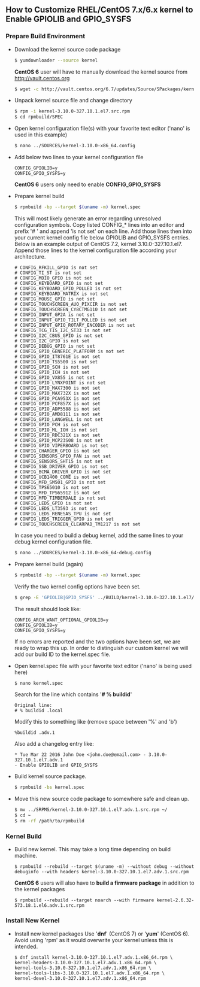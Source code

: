## How to Customize RHEL/CentOS 7.x/6.x kernel to Enable GPIOLIB and GPIO_SYSFS

### Prepare Build Environment

- Download the kernel source code package
	```bash
	$ yumdownloader --source kernel
	```
	**CentOS 6** user will have to manually download the kernel source from <http://vault.centos.org>
	```bash
	$ wget -c http://vault.centos.org/6.7/updates/Source/SPackages/kernel-2.6.32-573.18.1.el6.src.rpm
	```

- Unpack kernel source file and change directory
	```bash
	$ rpm -i kernel-3.10.0-327.10.1.el7.src.rpm
	$ cd rpmbuild/SPEC
	```

- Open kernel configuration file(s) with your favorite text editor ('nano' is used in this example)
	```bash
	$ nano ../SOURCES/kernel-3.10.0-x86_64.config
	```

- Add below two lines to your kernel configuration file
	```
	CONFIG_GPIOLIB=y
	CONFIG_GPIO_SYSFS=y
	```

	**CentOS 6** users only need to enable **CONFIG_GPIO_SYSFS**

- Prepare kernel build
	```bash
	$ rpmbuild -bp --target $(uname -m) kernel.spec
	```

	This will most likely generate an error regarding unresolved configuration symbols.
	Copy listed CONFIG_* lines into an editor and prefix '# ' and append 'is not set' on each line.  Add those lines then into your current kernel config file below GPIOLIB and GPIO_SYSFS entries.
	Below is an example output of CentOS 7.2, kernel 3.10.0-327.10.1.el7.  Append those lines to the kernel configuration file according your architecture.
	```
	# CONFIG_RFKILL_GPIO is not set
	# CONFIG_TI_ST is not set
	# CONFIG_MDIO_GPIO is not set
	# CONFIG_KEYBOARD_GPIO is not set
	# CONFIG_KEYBOARD_GPIO_POLLED is not set
	# CONFIG_KEYBOARD_MATRIX is not set
	# CONFIG_MOUSE_GPIO is not set
	# CONFIG_TOUCHSCREEN_AUO_PIXCIR is not set
	# CONFIG_TOUCHSCREEN_CY8CTMG110 is not set
	# CONFIG_INPUT_GP2A is not set
	# CONFIG_INPUT_GPIO_TILT_POLLED is not set
	# CONFIG_INPUT_GPIO_ROTARY_ENCODER is not set
	# CONFIG_TCG_TIS_I2C_ST33 is not set
	# CONFIG_I2C_CBUS_GPIO is not set
	# CONFIG_I2C_GPIO is not set
	# CONFIG_DEBUG_GPIO is not set
	# CONFIG_GPIO_GENERIC_PLATFORM is not set
	# CONFIG_GPIO_IT8761E is not set
	# CONFIG_GPIO_TS5500 is not set
	# CONFIG_GPIO_SCH is not set
	# CONFIG_GPIO_ICH is not set
	# CONFIG_GPIO_VX855 is not set
	# CONFIG_GPIO_LYNXPOINT is not set
	# CONFIG_GPIO_MAX7300 is not set
	# CONFIG_GPIO_MAX732X is not set
	# CONFIG_GPIO_PCA953X is not set
	# CONFIG_GPIO_PCF857X is not set
	# CONFIG_GPIO_ADP5588 is not set
	# CONFIG_GPIO_AMD8111 is not set
	# CONFIG_GPIO_LANGWELL is not set
	# CONFIG_GPIO_PCH is not set
	# CONFIG_GPIO_ML_IOH is not set
	# CONFIG_GPIO_RDC321X is not set
	# CONFIG_GPIO_MCP23S08 is not set
	# CONFIG_GPIO_VIPERBOARD is not set
	# CONFIG_CHARGER_GPIO is not set
	# CONFIG_SENSORS_GPIO_FAN is not set
	# CONFIG_SENSORS_SHT15 is not set
	# CONFIG_SSB_DRIVER_GPIO is not set
	# CONFIG_BCMA_DRIVER_GPIO is not set
	# CONFIG_UCB1400_CORE is not set
	# CONFIG_MFD_SM501_GPIO is not set
	# CONFIG_TPS65010 is not set
	# CONFIG_MFD_TPS65912 is not set
	# CONFIG_MFD_TIMBERDALE is not set
	# CONFIG_LEDS_GPIO is not set
	# CONFIG_LEDS_LT3593 is not set
	# CONFIG_LEDS_RENESAS_TPU is not set
	# CONFIG_LEDS_TRIGGER_GPIO is not set
	# CONFIG_TOUCHSCREEN_CLEARPAD_TM1217 is not set
	```

	In case you need to build a debug kernel, add the same lines to your debug kernel configuration file.
	```bash
	$ nano ../SOURCES/kernel-3.10.0-x86_64-debug.config
	```

- Prepare kernel build (again)
	```bash
	$ rpmbuild -bp --target $(uname -m) kernel.spec
	```

	Verify the two kernel config options have been set.
	```bash
	$ grep -E 'GPIOLIB|GPIO_SYSFS' ../BUILD/kernel-3.10.0-327.10.1.el7/linux-3.10.0-327.10.1.el7.adv.1.x86_64/.config
	```
	The result should look like:
	```
	CONFIG_ARCH_WANT_OPTIONAL_GPIOLIB=y
	CONFIG_GPIOLIB=y
	CONFIG_GPIO_SYSFS=y
	```
	If no errors are reported and the two options have been set, we are ready to wrap this up.
	In order to distinguish our custom kernel we will add our build ID to the kernel.spec file.

- Open kernel.spec file with your favorite text editor ('nano' is being used here)
	```bash
	$ nano kernel.spec
	```
	Search for the line which contains '**# % buildid**'
	```
	Original line:
	# % buildid .local
	```
	Modify this to something like (remove space between '%' and 'b')
	```
	%buildid .adv.1
	```
	Also add a changelog entry like:
	```
	* Tue Mar 22 2016 John Doe <john.doe@email.com> - 3.10.0-327.10.1.el7.adv.1
	- Enable GPIOLIB and GPIO_SYSFS
	```

- Build kernel source package.
	```bash
	$ rpmbuild -bs kernel.spec
	```

- Move this new source code package to somewhere safe and clean up.
	```bash
	$ mv ../SRPMS/kernel-3.10.0-327.10.1.el7.adv.1.src.rpm ~/
	$ cd ~
	$ rm -rf /path/to/rpmbuild
	```

### Kernel Build

- Build new kernel.
	This may take a long time depending on build machine.
	```
	$ rpmbuild --rebuild --target $(uname -m) --without debug --without debuginfo --with headers kernel-3.10.0-327.10.1.el7.adv.1.src.rpm
	```

	**CentOS 6** users will also have to **build a firmware package** in addition to the kernel packages
	```
	$ rpmbuild --rebuild --target noarch --with firmware kernel-2.6.32-573.18.1.el6.adv.1.src.rpm
	```

### Install New Kernel

- Install new kernel packages
	Use '**dnf**' (CentOS 7) or '**yum**' (CentOS 6).
	Avoid using 'rpm' as it would overwrite your kernel unless this is intended.
	```
	$ dnf install kernel-3.10.0-327.10.1.el7.adv.1.x86_64.rpm \
	kernel-headers-3.10.0-327.10.1.el7.adv.1.x86_64.rpm \
	kernel-tools-3.10.0-327.10.1.el7.adv.1.x86_64.rpm \
	kernel-tools-libs-3.10.0-327.10.1.el7.adv.1.x86_64.rpm \
	kernel-devel-3.10.0-327.10.1.el7.adv.1.x86_64.rpm
	```
